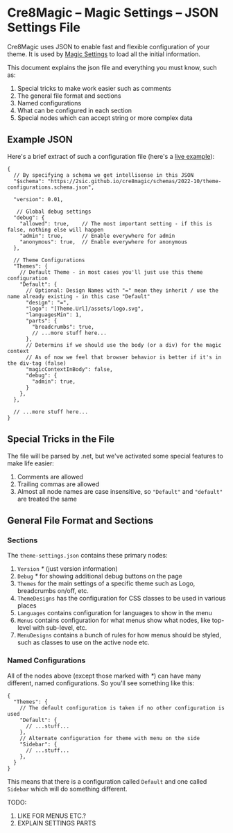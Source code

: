 # Cre8Magic – Magic Settings – JSON Settings File

Cre8Magic uses JSON to enable fast and flexible configuration of your theme. 
It is used by [Magic Settings](./magic-settings.md) to load all the initial information.

This document explains the json file and everything you must know, such as:

1. Special tricks to make work easier such as comments
1. The general file format and sections
1. Named configurations
1. What can be configured in each section
1. Special nodes which can accept string or more complex data

## Example JSON

Here's a brief extract of such a configuration file 
(here's a [live example](https://github.com/2sic/oqtane-theme-2shine-bs5/blob/main/Client/src/theme-settings.json)):

```jsonc
{
  // By specifying a schema we get intellisense in this JSON
  "$schema": "https://2sic.github.io/cre8magic/schemas/2022-10/theme-configurations.schema.json",

  "version": 0.01,

   // Global debug settings
  "debug": {
    "allowed": true,    // The most important setting - if this is false, nothing else will happen
    "admin": true,      // Enable everywhere for admin
    "anonymous": true,  // Enable everywhere for anonymous
  }, 

  // Theme Configurations
  "Themes": {
    // Default Theme - in most cases you'll just use this theme configuration
    "Default": {
      // Optional: Design Names with "=" mean they inherit / use the name already existing - in this case "Default"
      "design": "=",
      "logo": "[Theme.Url]/assets/logo.svg",
      "languagesMin": 1,
      "parts": {
        "breadcrumbs": true,
        // ...more stuff here...
      },
      // Determins if we should use the body (or a div) for the magic context
      // As of now we feel that browser behavior is better if it's in the div-tag (false)
      "magicContextInBody": false,
      "debug": {
        "admin": true,
      }
    },
  },

  // ...more stuff here...
}
```


## Special Tricks in the File

The file will be parsed by .net, but we've activated some special features to make life easier:

1. Comments are allowed
1. Trailing commas are allowed
1. Almost all node names are case insensitive, so `"Default"` and `"default"` are treated the same


## General File Format and Sections

### Sections

The `theme-settings.json` contains these primary nodes:

1. `Version` _*_ (just version information)
1. `Debug` _*_ for showing additional debug buttons on the page
1. `Themes` for the main settings of a specific theme such as Logo, breadcrumbs on/off, etc.
1. `ThemeDesigns` has the configuration for CSS classes to be used in various places
1. `Languages` contains configuration for languages to show in the menu
1. `Menus` contains configuration for what menus show what nodes, like top-level with sub-level, etc.
1. `MenuDesigns` contains a bunch of rules for how menus should be styled, such as classes to use on the active node etc.

### Named Configurations

All of the nodes above (except those marked with _*_) can have many different, named configurations. 
So you'll see something like this:

```jsonc
{
  "Themes": {
    // The default configuration is taken if no other configuration is used
    "Default": {
      // ...stuff...
    },
    // Alternate configuration for theme with menu on the side
    "Sidebar": {
      // ...stuff...
    },
  }
}
```

This means that there is a configuration called `Default` and one called `Sidebar` which will do something different. 



TODO:
1. LIKE FOR MENUS ETC.?
1. EXPLAIN SETTINGS PARTS

